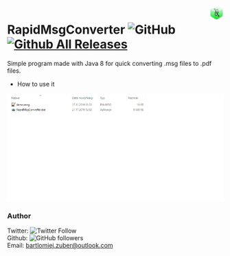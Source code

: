 <img src="./images/icon.png" align="right">

# RapidMsgConverter ![GitHub](https://img.shields.io/github/license/bartlomiejzuber/RapidMsgConverter.svg)   [![Github All Releases](https://img.shields.io/github/downloads/Bajtas/RapidMsgConverter/total.svg?style=flat-square)]() 
Simple program made with Java 8 for quick converting .msg files to .pdf files.

* How to use it

<a href="#"><img src="./demo/usage_example.gif" align="center"></a>

### Author
Twitter: ![Twitter Follow](https://img.shields.io/twitter/follow/bartlomiejzuber.svg?style=social)  
Github: ![GitHub followers](https://img.shields.io/github/followers/bartlomiejzuber.svg?label=Follow&style=social)   
Email: [bartlomiej.zuber@outlook.com](mailto:bartlomiej.zuber@outlook.com)
